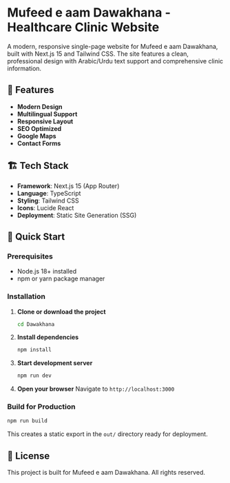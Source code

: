 # Mufeed e aam Dawakhana - Healthcare Clinic Website

A modern, responsive single-page website for Mufeed e aam Dawakhana, built with Next.js 15 and Tailwind CSS. The site features a clean, professional design with Arabic/Urdu text support and comprehensive clinic information.

## 🌟 Features

- **Modern Design**
- **Multilingual Support**
- **Responsive Layout**
- **SEO Optimized**
- **Google Maps**
- **Contact Forms**

## 🏗️ Tech Stack

- **Framework**: Next.js 15 (App Router)
- **Language**: TypeScript
- **Styling**: Tailwind CSS
- **Icons**: Lucide React
- **Deployment**: Static Site Generation (SSG)

## 🚀 Quick Start

### Prerequisites
- Node.js 18+ installed
- npm or yarn package manager

### Installation

1. **Clone or download the project**
   ```bash
   cd Dawakhana
   ```

2. **Install dependencies**
   ```bash
   npm install
   ```

3. **Start development server**
   ```bash
   npm run dev
   ```

4. **Open your browser**
   Navigate to `http://localhost:3000`

### Build for Production

```bash
npm run build
```

This creates a static export in the `out/` directory ready for deployment.


## 📄 License

This project is built for Mufeed e aam Dawakhana. All rights reserved.

